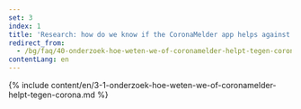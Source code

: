 ```yaml
---
set: 3
index: 1
title: 'Research: how do we know if the CoronaMelder app helps against the coronavirus?'
redirect_from: 
  - /bg/faq/40-onderzoek-hoe-weten-we-of-coronamelder-helpt-tegen-corona
contentLang: en
---
```

{% include content/en/3-1-onderzoek-hoe-weten-we-of-coronamelder-helpt-tegen-corona.md %}
